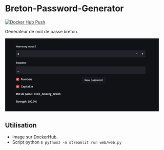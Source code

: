 # Breton-Password-Generator
[![Docker Hub Push](https://github.com/Efrei-Paul/Breton-Password-Generator/actions/workflows/github-action-add-dockerhub.yml/badge.svg?branch=main)](https://github.com/Efrei-Paul/Breton-Password-Generator/actions/workflows/github-action-add-dockerhub.yml)

Générateur de mot de passe breton.

![Screenshot](images/image_v1.png)

## Utilisation
- Image sur [DockerHub](https://hub.docker.com/repository/docker/efreipaul/breton_password_generator).
- Script python ```$ python3 -m streamlit run web/web.py```
